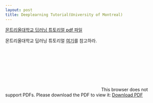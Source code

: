 ```yaml
---
layout: post
title: Deeplearning Tutorial(University of Montreal)
---
```



[몬트리올대학교 딥러닝 튜토리얼 pdf 파일](https://raw.githubusercontent.com/JinKeonsu/jekyll-now/master/resources/deeplearning_tutorial.pdf)

<p>몬트리올대학교 딥러닝 튜토리얼 <a href="https://raw.githubusercontent.com/JinKeonsu/jekyll-now/master/resources/deeplearning_tutorial.pdf">여기</a>를 참고하라.

<object data="https://raw.githubusercontent.com/JinKeonsu/jekyll-now/master/resources/deeplearning_tutorial.pdf" type="application/pdf" width="700px" height="700px">
    <embed src="https://raw.githubusercontent.com/JinKeonsu/jekyll-now/master/resources/deeplearning_tutorial.pdf">
        This browser does not support PDFs. Please download the PDF to view it: <a href="https://raw.githubusercontent.com/JinKeonsu/jekyll-now/master/resources/deeplearning_tutorial.pdf">Download PDF</a>
</object>
